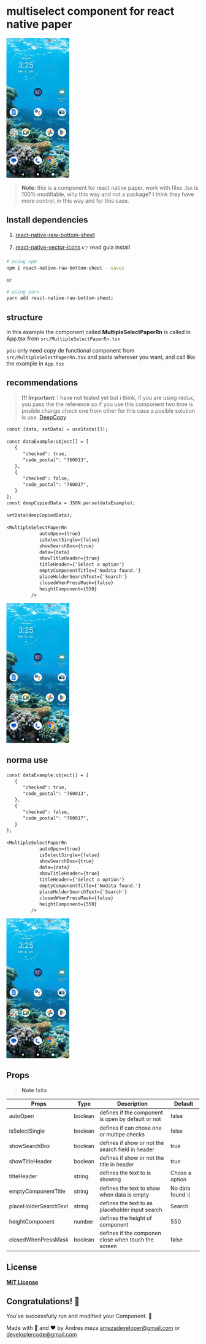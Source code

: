 

# multiselect component for react native paper

![RnComponent](RnComponent.gif)

>**Note**: this is a component for react native paper, work with files .tsx is 100% modifiable, why this way and not a package? I think they have more control, in this way and for this case.


## Install dependencies
1. [react-native-raw-bottom-sheet](https://github.com/nysamnang/react-native-raw-bottom-sheet)

2. [react-native-vector-icons](https://github.com/oblador/react-native-vector-icons)  👉 read guia install


```bash
# using npm
npm i react-native-raw-bottom-sheet --save;
```
or
```bash
# using yarn
yarn add react-native-raw-bottom-sheet;
```



## structure
in this example the component called **MultipleSelectPaperRn** is called in App.tsx from ``src/MultipleSelectPaperRn.tsx`` 

you only need copy de functional component from ``src/MultipleSelectPaperRn.tsx`` and paste wherever you want, and call like the example in ``App.tsx``

## recommendations
>**!!! Important**: I have not tested yet but i think, if you are using redux, you pass the the reference so if you use this component two time is posible change check one from other for this case a posible solution is use. [DeepCopy](https://developer.mozilla.org/en-US/docs/Glossary/Deep_copy)

```tsx
const [data, setData] = useState([]);

const dataExample:object[] = [
   {
      "checked": true,
      "code_postal": "760013",
   },
   {
      "checked": false,
      "code_postal": "760017",
   }
];
const deepCopiedData = JSON.parse(dataExample);

setData(deepCopiedData);

<MultipleSelectPaperRn 
            autoOpen={true} 
            isSelectSingle={false} 
            showSearchBox={true} 
            data={data}
            showTitleHeader={true}
            titleHeader={'Select a option'}
            emptyComponentTitle={'Nodata found.'}
            placeHolderSearchText={'Search'}
            closedWhenPressMask={false} 
            heightComponent={550} 
         />
```

![RnComponent](RnComponent.gif)

## norma use
```tsx
const dataExample:object[] = [
   {
      "checked": true,
      "code_postal": "760013",
   },
   {
      "checked": false,
      "code_postal": "760017",
   }
];

<MultipleSelectPaperRn 
            autoOpen={true} 
            isSelectSingle={false} 
            showSearchBox={true} 
            data={data}
            showTitleHeader={true}
            titleHeader={'Select a option'}
            emptyComponentTitle={'Nodata found.'}
            placeHolderSearchText={'Search'}
            closedWhenPressMask={false} 
            heightComponent={550} 
         />
```

![RnComponent](RnComponent.gif)

## Props
>**Note** falta

| Props                | Type   | Description                                          | Default
|--------              | ------ | ---------------------------------------------------- | -------
|autoOpen              | boolean | defines if the component is open by default or not  | false |
|isSelectSingle        | boolean | defines if can chose one or multipe checks          | false |
|showSearchBox         | boolean | defines if show or not the search field in header   | true  |
|showTitleHeader       | boolean | defines if show or not the title in header          | true  |
|titleHeader           | string  | defines the text to is showing                      | Chose a option   |
|emptyComponentTitle   | string  | defines the text to show when data is empty         | No data found :( |
|placeHolderSearchText | string  | defines the text to as placeholder input search     | Search |
|heightComponent       | number  | defines the height of component                     | 550 |
|closedWhenPressMask   | boolean | defines if the componen close when touch the screen | false |


## License
**[MIT License](LICENSE)**

## Congratulations! :tada:

You've successfully run and modified your Component. :partying_face:

 


Made  with 🧠 and ❤️ by Andres meza amezadeveloper@gmail.com or 
developlercode@gmail.com





